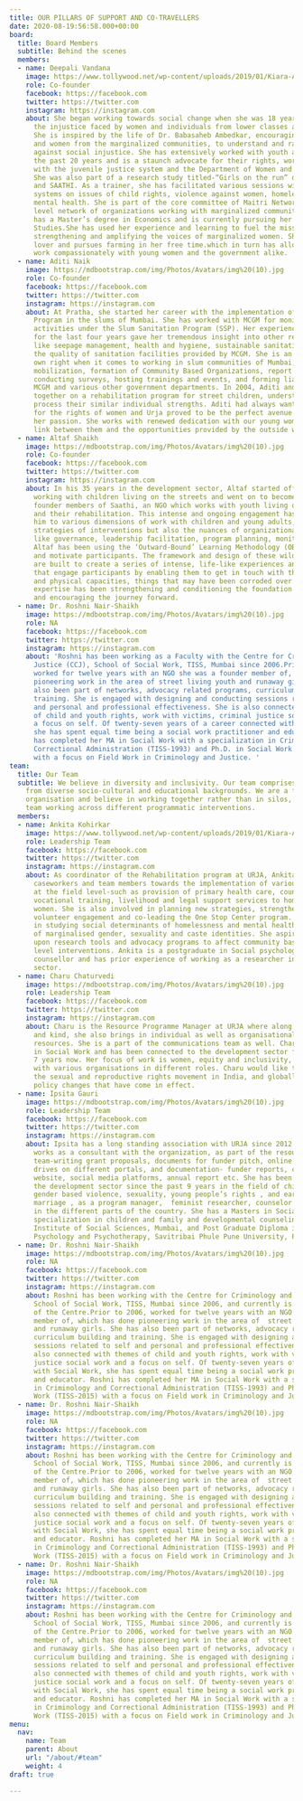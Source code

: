 ```yaml
---
title: OUR PILLARS OF SUPPORT AND CO-TRAVELLERS
date: 2020-08-19:56:58.000+00:00
board:
  title: Board Members
  subtitle: Behind the scenes
  members:
  - name: Deepali Vandana
    image: https://www.tollywood.net/wp-content/uploads/2019/01/Kiara-Advani-goes-de-glam-for-the-First-Time.jpg
    role: Co-founder
    facebook: https://facebook.com
    twitter: https://twitter.com
    instagram: https://instagram.com
    about: She began working towards social change when she was 18 years old, questioning
      the injustice faced by women and individuals from lower classes and castes.
      She is inspired by the life of Dr. Babasaheb Ambedkar, encouraging young girls
      and women from the marginalized communities, to understand and raise their voices
      against social injustice. She has extensively worked with youth and women for
      the past 20 years and is a staunch advocate for their rights, working closely
      with the juvenile justice system and the Department of Women and Child Development.
      She was also part of a research study titled-“Girls on the run” done by CRY
      and SAATHI. As a trainer, she has facilitated various sessions with government
      systems on issues of child rights, violence against women, homelessness and
      mental health. She is part of the core committee of Maitri Network- a national
      level network of organizations working with marginalized communities. Deepali
      has a Master’s degree in Economics and is currently pursuing her Management
      Studies.She has used her experience and learning to fuel the mission of Urja,
      strengthening and amplifying the voices of marginalized women. She is a nature
      lover and pursues farming in her free time.which in turn has allowed her to
      work compassionately with young women and the government alike.
  - name: Aditi Naik
    image: https://mdbootstrap.com/img/Photos/Avatars/img%20(10).jpg
    role: Co-founder
    facebook: https://facebook.com
    twitter: https://twitter.com
    instagram: https://instagram.com
    about: At Pratha, she started her career with the implementation of the Slum Sanitation
      Program in the slums of Mumbai. She has worked with MCGM for monitoring the
      activities under the Slum Sanitation Program (SSP). Her experience in sanitation
      for the last four years gave her tremendous insight into other related issues
      like seepage management, health and hygiene, sustainable sanitation and improving
      the quality of sanitation facilities provided by MCGM. She is an expert in her
      own right when it comes to working in slum communities of Mumbai, community
      mobilization, formation of Community Based Organizations, report writing, networking,
      conducting surveys, hosting trainings and events, and forming liaisons with
      MCGM and various other government departments. In 2004, Aditi and Deepali worked
      together on a rehabilitation program for street children, understanding in the
      process their similar individual strengths. Aditi had always wanted to work
      for the rights of women and Urja proved to be the perfect avenue to actualize
      her passion. She works with renewed dedication with our young women and is the
      link between them and the opportunities provided by the outside world.
  - name: Altaf Shaikh
    image: https://mdbootstrap.com/img/Photos/Avatars/img%20(10).jpg
    role: Co-founder
    facebook: https://facebook.com
    twitter: https://twitter.com
    instagram: https://instagram.com
    about: In his 35 years in the development sector, Altaf started off as a volunteer
      working with children living on the streets and went on to become one of the
      founder members of Saathi, an NGO which works with youth living on the streets
      and their rehabilitation. This intense and ongoing engagement has not only exposed
      him to various dimensions of work with children and young adults, and various
      strategies of interventions but also the nuances of organizational functioning
      like governance, leadership facilitation, program planning, monitoring and evaluation.
      Altaf has been using the ‘Outward-Bound’ Learning Methodology (OBL) to stimulate
      and motivate participants. The framework and design of these wilderness programs
      are built to create a series of intense, life-like experiences and simulations
      that engage participants by enabling them to get in touch with their mental
      and physical capacities, things that may have been corroded over years. Altaf’s
      expertise has been strengthening and conditioning the foundation of the organization
      and encouraging the journey forward.
  - name: Dr. Roshni Nair-Shaikh
    image: https://mdbootstrap.com/img/Photos/Avatars/img%20(10).jpg
    role: NA
    facebook: https://facebook.com
    twitter: https://twitter.com
    instagram: https://instagram.com
    about: 'Roshni has been working as a Faculty with the Centre for Criminology and
      Justice (CCJ), School of Social Work, TISS, Mumbai since 2006.Prior to 2006,
      worked for twelve years with an NGO she was a founder member of, which has done
      pioneering work in the area of street living youth and runaway girls. She has
      also been part of networks, advocacy related programs, curriculum building and
      training. She is engaged with designing and conducting sessions related to self
      and personal and professional effectiveness. She is also connected with themes
      of child and youth rights, work with victims, criminal justice social work and
      a focus on self. Of twenty-seven years of a career connected with Social Work,
      she has spent equal time being a social work practitioner and educator. Roshni
      has completed her MA in Social Work with a specialization in Criminology and
      Correctional Administration (TISS-1993) and Ph.D. in Social Work (TISS-2015)
      with a focus on Field Work in Criminology and Justice. '
team:
  title: Our Team
  subtitle: We believe in diversity and inclusivity. Our team comprises young professionals
    from diverse socio-cultural and educational backgrounds. We are a fairly non hierarchical
    organisation and believe in working together rather than in silos, most of the
    team working across different programmatic interventions.
  members:
  - name: Ankita Kohirkar
    image: https://www.tollywood.net/wp-content/uploads/2019/01/Kiara-Advani-goes-de-glam-for-the-First-Time.jpg
    role: Leadership Team
    facebook: https://facebook.com
    twitter: https://twitter.com
    instagram: https://instagram.com
    about: As coordinator of the Rehabilitation program at URJA, Ankita leads the
      caseworkers and team members towards the implementation of various activities
      at the field level-such as provision of primary health care, counselling, education,
      vocational training, livelihood and legal support services to homeless young
      women. She is also involved in planning new strategies, strengthening case management,
      volunteer engagement and co-leading the One Stop Center program. She is interested
      in studying social determinants of homelessness and mental health and the interplay
      of marginalised gender, sexuality and caste identities. She aspires to build
      upon research tools and advocacy programs to affect community based and policy
      level interventions. Ankita is a postgraduate in Social psychology, queer affirmative
      counsellor and has prior experience of working as a researcher in the development
      sector.
  - name: Charu Chaturvedi
    image: https://mdbootstrap.com/img/Photos/Avatars/img%20(10).jpg
    role: Leadership Team
    facebook: https://facebook.com
    twitter: https://twitter.com
    instagram: https://instagram.com
    about: Charu is the Resource Programme Manager at URJA where along with fundraising-monetary
      and kind, she also brings in individual as well as organisational connects and
      resources. She is a part of the communications team as well. Charu has a Master’s
      in Social Work and has been connected to the development sector for more than
      7 years now. Her focus of work is women, equity and inclusivity, having worked
      with various organisations in different roles. Charu would like to further explore
      the sexual and reproductive rights movement in India, and globally, along the
      policy changes that have come in effect.
  - name: Ipsita Gauri
    image: https://mdbootstrap.com/img/Photos/Avatars/img%20(10).jpg
    role: Leadership Team
    facebook: https://facebook.com
    twitter: https://twitter.com
    instagram: https://instagram.com
    about: Ipsita has a long standing association with URJA since 2012. She currently
      works as a consultant with the organization, as part of the resource mobilization
      team-writing grant proposals, documents for funder pitch, online fundraising
      drives on different portals, and documentation- funder reports, content for
      website, social media platforms, annual report etc. She has been working in
      the development sector since the past 9 years in the field of child rights,
      gender based violence, sexuality, young people’s rights , and early and child
      marriage , as a program manager,  feminist researcher, counselor and facilitator,
      in the different parts of the country. She has a Masters in Social Work with
      specialization in children and family and developmental counseling from Tata
      Institute of Social Sciences, Mumbai, and Post Graduate Diploma in Buddhist
      Psychology and Psychotherapy, Savitribai Phule Pune University, Pune.
  - name: Dr. Roshni Nair-Shaikh
    image: https://mdbootstrap.com/img/Photos/Avatars/img%20(10).jpg
    role: NA
    facebook: https://facebook.com
    twitter: https://twitter.com
    instagram: https://instagram.com
    about: Roshni has been working with the Centre for Criminology and Justice (CCJ),
      School of Social Work, TISS, Mumbai since 2006, and currently is the Chairperson
      of the Centre.Prior to 2006, worked for twelve years with an NGO she was a founder
      member of, which has done pioneering work in the area of  street living youth
      and runaway girls. She has also been part of networks, advocacy related programs,
      curriculum building and training. She is engaged with designing and conducting
      sessions related to self and personal and professional effectiveness. She is
      also connected with themes of child and youth rights, work with victims, criminal
      justice social work and a focus on self. Of twenty-seven years of a career connected
      with Social Work, she has spent equal time being a social work practitioner
      and educator. Roshni has completed her MA in Social Work with a specialisation
      in Criminology and Correctional Administration (TISS-1993) and Ph.D. in Social
      Work (TISS-2015) with a focus on Field work in Criminology and Justice.
  - name: Dr. Roshni Nair-Shaikh
    image: https://mdbootstrap.com/img/Photos/Avatars/img%20(10).jpg
    role: NA
    facebook: https://facebook.com
    twitter: https://twitter.com
    instagram: https://instagram.com
    about: Roshni has been working with the Centre for Criminology and Justice (CCJ),
      School of Social Work, TISS, Mumbai since 2006, and currently is the Chairperson
      of the Centre.Prior to 2006, worked for twelve years with an NGO she was a founder
      member of, which has done pioneering work in the area of  street living youth
      and runaway girls. She has also been part of networks, advocacy related programs,
      curriculum building and training. She is engaged with designing and conducting
      sessions related to self and personal and professional effectiveness. She is
      also connected with themes of child and youth rights, work with victims, criminal
      justice social work and a focus on self. Of twenty-seven years of a career connected
      with Social Work, she has spent equal time being a social work practitioner
      and educator. Roshni has completed her MA in Social Work with a specialisation
      in Criminology and Correctional Administration (TISS-1993) and Ph.D. in Social
      Work (TISS-2015) with a focus on Field work in Criminology and Justice.
  - name: Dr. Roshni Nair-Shaikh
    image: https://mdbootstrap.com/img/Photos/Avatars/img%20(10).jpg
    role: NA
    facebook: https://facebook.com
    twitter: https://twitter.com
    instagram: https://instagram.com
    about: Roshni has been working with the Centre for Criminology and Justice (CCJ),
      School of Social Work, TISS, Mumbai since 2006, and currently is the Chairperson
      of the Centre.Prior to 2006, worked for twelve years with an NGO she was a founder
      member of, which has done pioneering work in the area of  street living youth
      and runaway girls. She has also been part of networks, advocacy related programs,
      curriculum building and training. She is engaged with designing and conducting
      sessions related to self and personal and professional effectiveness. She is
      also connected with themes of child and youth rights, work with victims, criminal
      justice social work and a focus on self. Of twenty-seven years of a career connected
      with Social Work, she has spent equal time being a social work practitioner
      and educator. Roshni has completed her MA in Social Work with a specialisation
      in Criminology and Correctional Administration (TISS-1993) and Ph.D. in Social
      Work (TISS-2015) with a focus on Field work in Criminology and Justice.
menu:
  nav:
    name: Team
    parent: About
    url: "/about/#team"
    weight: 4
draft: true

---
```

